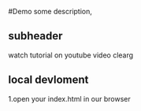 #Demo
some description,
## subheader
watch tutorial on youtube video
clearg
## local devloment
1.open your index.html in our browser
